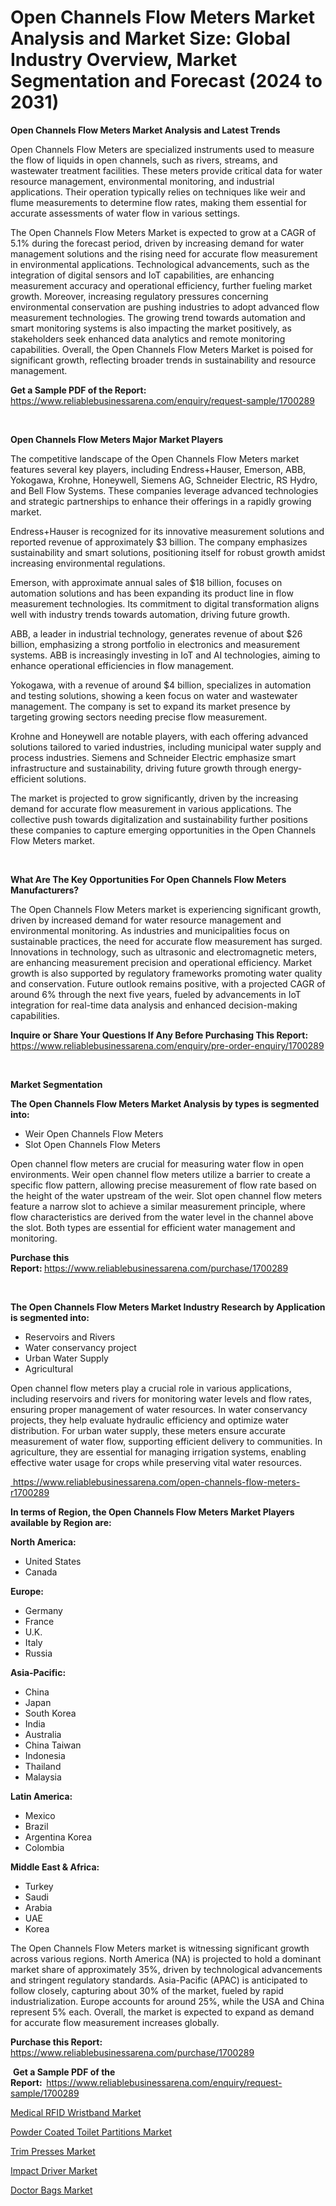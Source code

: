 <p><h1>Open Channels Flow Meters Market Analysis and Market Size: Global Industry Overview, Market Segmentation and Forecast (2024 to 2031)</h1></p><p><strong>Open Channels Flow Meters Market Analysis and Latest Trends</strong></p>
<p><p>Open Channels Flow Meters are specialized instruments used to measure the flow of liquids in open channels, such as rivers, streams, and wastewater treatment facilities. These meters provide critical data for water resource management, environmental monitoring, and industrial applications. Their operation typically relies on techniques like weir and flume measurements to determine flow rates, making them essential for accurate assessments of water flow in various settings.</p><p>The Open Channels Flow Meters Market is expected to grow at a CAGR of 5.1% during the forecast period, driven by increasing demand for water management solutions and the rising need for accurate flow measurement in environmental applications. Technological advancements, such as the integration of digital sensors and IoT capabilities, are enhancing measurement accuracy and operational efficiency, further fueling market growth. Moreover, increasing regulatory pressures concerning environmental conservation are pushing industries to adopt advanced flow measurement technologies. The growing trend towards automation and smart monitoring systems is also impacting the market positively, as stakeholders seek enhanced data analytics and remote monitoring capabilities. Overall, the Open Channels Flow Meters Market is poised for significant growth, reflecting broader trends in sustainability and resource management.</p></p>
<p><strong>Get a Sample PDF of the Report:&nbsp;</strong> <a href="https://www.reliablebusinessarena.com/enquiry/request-sample/1700289?utm_campaign=1726&utm_medium=2&utm_source=Github&utm_content=ia&utm_term=21102024&utm_id=open-channels-flow-meters">https://www.reliablebusinessarena.com/enquiry/request-sample/1700289</a></p>
<p>&nbsp;</p>
<p><strong>Open Channels Flow Meters Major Market Players</strong></p>
<p><p>The competitive landscape of the Open Channels Flow Meters market features several key players, including Endress+Hauser, Emerson, ABB, Yokogawa, Krohne, Honeywell, Siemens AG, Schneider Electric, RS Hydro, and Bell Flow Systems. These companies leverage advanced technologies and strategic partnerships to enhance their offerings in a rapidly growing market.</p><p>Endress+Hauser is recognized for its innovative measurement solutions and reported revenue of approximately $3 billion. The company emphasizes sustainability and smart solutions, positioning itself for robust growth amidst increasing environmental regulations.</p><p>Emerson, with approximate annual sales of $18 billion, focuses on automation solutions and has been expanding its product line in flow measurement technologies. Its commitment to digital transformation aligns well with industry trends towards automation, driving future growth.</p><p>ABB, a leader in industrial technology, generates revenue of about $26 billion, emphasizing a strong portfolio in electronics and measurement systems. ABB is increasingly investing in IoT and AI technologies, aiming to enhance operational efficiencies in flow management.</p><p>Yokogawa, with a revenue of around $4 billion, specializes in automation and testing solutions, showing a keen focus on water and wastewater management. The company is set to expand its market presence by targeting growing sectors needing precise flow measurement.</p><p>Krohne and Honeywell are notable players, with each offering advanced solutions tailored to varied industries, including municipal water supply and process industries. Siemens and Schneider Electric emphasize smart infrastructure and sustainability, driving future growth through energy-efficient solutions.</p><p>The market is projected to grow significantly, driven by the increasing demand for accurate flow measurement in various applications. The collective push towards digitalization and sustainability further positions these companies to capture emerging opportunities in the Open Channels Flow Meters market.</p></p>
<p>&nbsp;</p>
<p><strong>What Are The Key Opportunities For Open Channels Flow Meters Manufacturers?</strong></p>
<p><p>The Open Channels Flow Meters market is experiencing significant growth, driven by increased demand for water resource management and environmental monitoring. As industries and municipalities focus on sustainable practices, the need for accurate flow measurement has surged. Innovations in technology, such as ultrasonic and electromagnetic meters, are enhancing measurement precision and operational efficiency. Market growth is also supported by regulatory frameworks promoting water quality and conservation. Future outlook remains positive, with a projected CAGR of around 6% through the next five years, fueled by advancements in IoT integration for real-time data analysis and enhanced decision-making capabilities.</p></p>
<p><strong>Inquire or Share Your Questions If Any Before Purchasing This Report:</strong> <a href="https://www.reliablebusinessarena.com/enquiry/pre-order-enquiry/1700289?utm_campaign=1726&utm_medium=2&utm_source=Github&utm_content=ia&utm_term=21102024&utm_id=open-channels-flow-meters">https://www.reliablebusinessarena.com/enquiry/pre-order-enquiry/1700289</a></p>
<p>&nbsp;</p>
<p><strong>Market Segmentation</strong></p>
<p><strong>The Open Channels Flow Meters Market Analysis by types is segmented into:</strong></p>
<p><ul><li>Weir Open Channels Flow Meters</li><li>Slot Open Channels Flow Meters</li></ul></p>
<p><p>Open channel flow meters are crucial for measuring water flow in open environments. Weir open channel flow meters utilize a barrier to create a specific flow pattern, allowing precise measurement of flow rate based on the height of the water upstream of the weir. Slot open channel flow meters feature a narrow slot to achieve a similar measurement principle, where flow characteristics are derived from the water level in the channel above the slot. Both types are essential for efficient water management and monitoring.</p></p>
<p><strong>Purchase this Report:&nbsp;</strong><a href="https://www.reliablebusinessarena.com/purchase/1700289?utm_campaign=1726&utm_medium=2&utm_source=Github&utm_content=ia&utm_term=21102024&utm_id=open-channels-flow-meters">https://www.reliablebusinessarena.com/purchase/1700289</a></p>
<p>&nbsp;</p>
<p><strong>The Open Channels Flow Meters Market Industry Research by Application is segmented into:</strong></p>
<p><ul><li>Reservoirs and Rivers</li><li>Water conservancy project</li><li>Urban Water Supply</li><li>Agricultural</li></ul></p>
<p><p>Open channel flow meters play a crucial role in various applications, including reservoirs and rivers for monitoring water levels and flow rates, ensuring proper management of water resources. In water conservancy projects, they help evaluate hydraulic efficiency and optimize water distribution. For urban water supply, these meters ensure accurate measurement of water flow, supporting efficient delivery to communities. In agriculture, they are essential for managing irrigation systems, enabling effective water usage for crops while preserving vital water resources.</p></p>
<p><a href="https://www.reliablebusinessarena.com/open-channels-flow-meters-r1700289?utm_campaign=1726&utm_medium=2&utm_source=Github&utm_content=ia&utm_term=21102024&utm_id=open-channels-flow-meters">&nbsp;https://www.reliablebusinessarena.com/open-channels-flow-meters-r1700289</a></p>
<p><strong>In terms of Region, the Open Channels Flow Meters Market Players available by Region are:</strong></p>
<p>
    <p> <strong> North America: </strong>
        <ul>
            <li>United States</li>
            <li>Canada</li>
        </ul>
        </p> 
    <p> <strong> Europe: </strong>
        <ul>
            <li>Germany</li>
            <li>France</li>
            <li>U.K.</li>
            <li>Italy</li>
            <li>Russia</li>
        </ul>
        </p> 
    <p> <strong> Asia-Pacific: </strong>
        <ul>
            <li>China</li>
            <li>Japan</li>
            <li>South Korea</li>
            <li>India</li>
            <li>Australia</li>
            <li>China Taiwan</li>
            <li>Indonesia</li>
            <li>Thailand</li>
            <li>Malaysia</li>
        </ul>
        </p> 
    <p> <strong> Latin America: </strong>
        <ul>
            <li>Mexico</li>
            <li>Brazil</li>
            <li>Argentina Korea</li>
            <li>Colombia</li>
        </ul>
        </p> 
    <p> <strong> Middle East & Africa: </strong>
        <ul>
            <li>Turkey</li>
            <li>Saudi</li>
            <li>Arabia</li>
            <li>UAE</li>
            <li>Korea</li>
        </ul>
    </p>
    </p>
<p><p>The Open Channels Flow Meters market is witnessing significant growth across various regions. North America (NA) is projected to hold a dominant market share of approximately 35%, driven by technological advancements and stringent regulatory standards. Asia-Pacific (APAC) is anticipated to follow closely, capturing about 30% of the market, fueled by rapid industrialization. Europe accounts for around 25%, while the USA and China represent 5% each. Overall, the market is expected to expand as demand for accurate flow measurement increases globally.</p></p>
<p><strong>Purchase this Report: </strong><a href="https://www.reliablebusinessarena.com/purchase/1700289?utm_campaign=1726&utm_medium=2&utm_source=Github&utm_content=ia&utm_term=21102024&utm_id=open-channels-flow-meters">https://www.reliablebusinessarena.com/purchase/1700289</a></p>
<p>&nbsp;<strong>Get a Sample PDF of the Report:&nbsp;&nbsp;</strong><a href="https://www.reliablebusinessarena.com/enquiry/request-sample/1700289?utm_campaign=1726&utm_medium=2&utm_source=Github&utm_content=ia&utm_term=21102024&utm_id=open-channels-flow-meters">https://www.reliablebusinessarena.com/enquiry/request-sample/1700289</a></p>
<p><strong></strong></p>
<p><p><a href="https://www.linkedin.com/pulse/medical-rfid-wristband-market-growth-segmentation-regional-analysis-pshbe?utm_campaign=1726&utm_medium=2&utm_source=Github&utm_content=ia&utm_term=21102024&utm_id=open-channels-flow-meters">Medical RFID Wristband Market</a></p><p><a href="https://www.linkedin.com/pulse/digital-transformation-powder-coated-toilet-partitions-6itqe?utm_campaign=1726&utm_medium=2&utm_source=Github&utm_content=ia&utm_term=21102024&utm_id=open-channels-flow-meters">Powder Coated Toilet Partitions Market</a></p><p><a href="https://www.linkedin.com/pulse/trim-presses-market-dynamics-application-types-emerging-trends-zbpje?utm_campaign=1726&utm_medium=2&utm_source=Github&utm_content=ia&utm_term=21102024&utm_id=open-channels-flow-meters">Trim Presses Market</a></p><p><a href="https://issuu.com/reportprime-2/docs/impact-driver-market-size-2030.pptx_7535004d8de120?utm_campaign=1726&utm_medium=2&utm_source=Github&utm_content=ia&utm_term=21102024&utm_id=open-channels-flow-meters">Impact Driver Market</a></p><p><a href="https://www.linkedin.com/pulse/competitive-intelligence-doctor-bags-market-key-players-strategies-9qlne?utm_campaign=1726&utm_medium=2&utm_source=Github&utm_content=ia&utm_term=21102024&utm_id=open-channels-flow-meters">Doctor Bags Market</a></p></p>